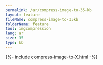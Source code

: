 ```yaml
---
permalink: /ar/compress-image-to-35-kb
layout: feature
fileName: compress-image-to-35kb
folderName: feature
tool: imgcompression
lang: ar
size: 35
type: kb
---
```


{%- include compress-image-to-X.html -%}
